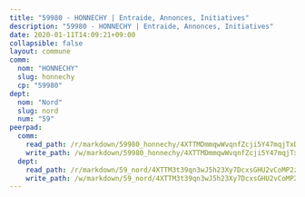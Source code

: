 ```yaml
---
title: "59980 - HONNECHY | Entraide, Annonces, Initiatives"
description: "59980 - HONNECHY | Entraide, Annonces, Initiatives"
date: 2020-01-11T14:09:21+09:00
collapsible: false
layout: commune
comm:
  nom: "HONNECHY"
  slug: honnechy
  cp: "59980"
dept:
  nom: "Nord"
  slug: nord
  num: "59"
peerpad:
  comm:
    read_path: /r/markdown/59980_honnechy/4XTTMDmmqwWvqnfZcji5Y47mqjTxD74iizgYXwyMR6a8tSEN2
    write_path: /w/markdown/59980_honnechy/4XTTMDmmqwWvqnfZcji5Y47mqjTxD74iizgYXwyMR6a8tSEN2-K3TgTePd4YtDCbS5Qii22AiXGekH9xgrXP7DJeBsVtHyqpLQVSNsLvvZBmUE5fvbKvHcQVtuJRvdtVh5iDLJ9oetmKgARSSg6MWEexBQq4vdLECtuaEvss7L9HiQpwCzaN1qmi2r
  dept:
    read_path: /r/markdown/59_nord/4XTTM3t39qn3wJ5h23Xy7DcxsGHU2vCoMP2z3iS4TUn3TrtdJ
    write_path: /w/markdown/59_nord/4XTTM3t39qn3wJ5h23Xy7DcxsGHU2vCoMP2z3iS4TUn3TrtdJ-K3TgTuZGkuZqXfr6fpmH7pGsMT6ndvZQMyRDze5QBt7XScLWHoBi246kLoDKpTH2Yo4f3AFSSJqGc2ozvNww7qPLqsDjpvahxCbQ6F5znbfjp6kVgaDcTYc9LyhwSfYuCevnvZUQ
---
```


